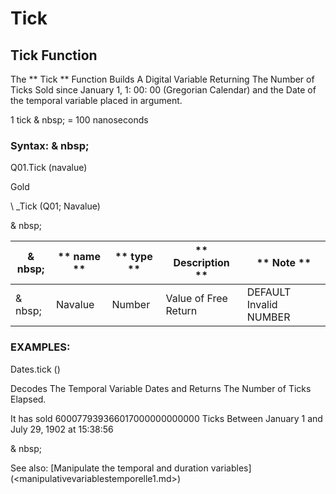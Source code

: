 # Tick

## Tick Function

The ** Tick ** Function Builds A Digital Variable Returning The Number of Ticks Sold since January 1, 1: 00: 00 (Gregorian Calendar) and the Date of the temporal variable placed in argument.

&#49; tick & nbsp; = 100 nanoseconds

### Syntax: & nbsp;

Q01.Tick (navalue)

Gold

\ _Tick (Q01; Navalue)

& nbsp;

| & nbsp; | ** name ** | ** type ** | ** Description ** | ** Note ** |
| --- | --- | --- | --- | --- |
| & nbsp; | Navalue | Number | Value of Free Return | DEFAULT Invalid NUMBER |

### EXAMPLES:

Dates.tick ()

Decodes The Temporal Variable Dates and Returns The Number of Ticks Elapsed.

It has sold 600077939366017000000000000 Ticks Between January 1 and July 29, 1902 at 15:38:56

& nbsp;

See also: [Manipulate the temporal and duration variables] (<manipulativevariablestemporelle1.md>)